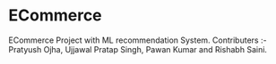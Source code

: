 # ECommerce
 ECommerce Project with ML recommendation System. Contributers :-  Pratyush Ojha, Ujjawal Pratap Singh, Pawan Kumar and Rishabh Saini.
